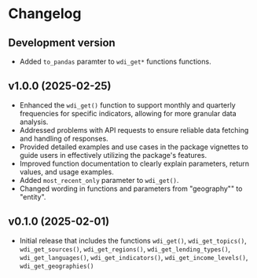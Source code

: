 # Changelog

## Development version

- Added `to_pandas` paramter to `wdi_get*` functions functions.

## v1.0.0 (2025-02-25)

- Enhanced the `wdi_get()` function to support monthly and quarterly frequencies for specific indicators, allowing for more granular data analysis.
- Addressed problems with API requests to ensure reliable data fetching and handling of responses.
- Provided detailed examples and use cases in the package vignettes to guide users in effectively utilizing the package's features.
- Improved function documentation to clearly explain parameters, return values, and usage examples.
- Added `most_recent_only` parameter to `wdi_get()`.
- Changed wording in functions and parameters from "geography"" to "entity".

## v0.1.0 (2025-02-01)

- Initial release that includes the functions `wdi_get()`, `wdi_get_topics()`, `wdi_get_sources()`, `wdi_get_regions()`, `wdi_get_lending_types()`, `wdi_get_languages()`, `wdi_get_indicators()`, `wdi_get_income_levels()`, `wdi_get_geographies()`
